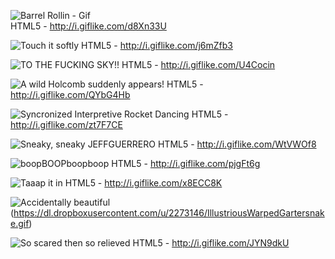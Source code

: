 ![Barrel Rollin - Gif](http://i.giflike.com/d8Xn33U.gif)  
HTML5 - http://i.giflike.com/d8Xn33U

![Touch it softly](https://dl.dropboxusercontent.com/u/2273146/thesofttouch.gif)
HTML5 - http://i.giflike.com/j6mZfb3

![TO THE FUCKING SKY!!](http://i.giflike.com/U4Cocin.gif)
HTML5 - http://i.giflike.com/U4Cocin

![A wild Holcomb suddenly appears!](http://i.giflike.com/QYbG4Hb.gif)
HTML5 - http://i.giflike.com/QYbG4Hb

![Syncronized Interpretive Rocket Dancing](http://i.giflike.com/zt7F7CE.gif)
HTML5 - http://i.giflike.com/zt7F7CE

![Sneaky, sneaky JEFFGUERRERO](http://i.giflike.com/WtVWOf8.gif)
HTML5 - http://i.giflike.com/WtVWOf8

![boopBOOPboopboop](http://i.giflike.com/pjgFt6g.gif)
HTML5 - http://i.giflike.com/pjgFt6g

![Taaap it in](http://i.giflike.com/x8ECC8K.gif)
HTML5 - http://i.giflike.com/x8ECC8K

![Accidentally beautiful](http://gfycat.com/IllustriousWarpedGartersnake)(https://dl.dropboxusercontent.com/u/2273146/IllustriousWarpedGartersnake.gif)

![So scared then so relieved](http://i.giflike.com/JYN9dkU.gif)
HTML5 - http://i.giflike.com/JYN9dkU
